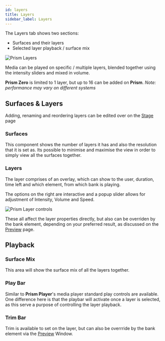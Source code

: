 ```yaml
---
id: layers
title: Layers
sidebar_label: Layers
---
```


The Layers tab shows two sections:

- Surfaces and their layers 
- Selected layer playback / surface mix

![Prism Layers](/prismdocs/images/prism-layers.png)

Media can be played on specific / multiple layers, blended together using the intensity sliders and mixed in volume. 

**Prism Zero** is limited to 1 layer, but up to 16 can be added on **Prism**. *Note: performance may vary on different systems*

## Surfaces & Layers

Adding, renaming and reordering layers can be edited over on the [Stage](../stage/surfaces) page

### Surfaces

This component shows the number of layers it has and also the resolution that it is set as. Its possible to minimise and maximise the view in order to simply view all the surfaces together. 

### Layers

The layer comprises of an overlay, which can show to the user, duration, time left and which element, from which bank is playing.

The options on the right are interactive and a popup slider allows for adjustment of Intensity, Volume and Speed.

![Prism Layer controls](/prismdocs/images/prism-zero-layer-controls.png)

These all affect the layer properties directly, but also can be overriden by the bank element, depending on your preferred result, as discussed on the [Preview](../preview) page.

## Playback

### Surface Mix

This area will show the surface mix of all the layers together. 

### Play Bar

Similar to **Prism Player**'s media player standard play controls are available. One difference here is that the playbar will activate once a layer is selected, as this serve a purpose of controlling the layer playback.

### Trim Bar

Trim is available to set on the layer, but can also be overrride by the bank element via the [Preview](../preview) Window.